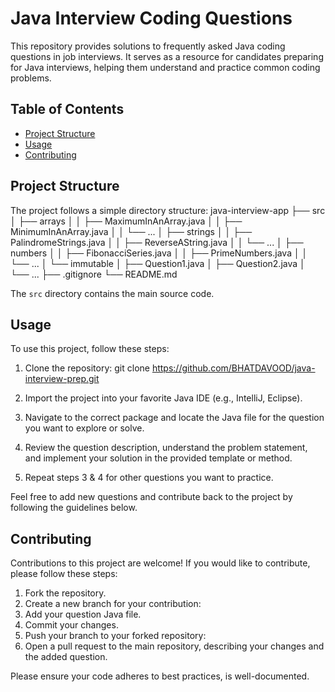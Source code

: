 # Java Interview Coding Questions

This repository provides solutions to frequently asked Java coding questions in job interviews. It serves as a resource for candidates preparing for Java interviews, helping them understand and practice common coding problems.

## Table of Contents

- [Project Structure](#project-structure)
- [Usage](#usage)
- [Contributing](#contributing)


## Project Structure

The project follows a simple directory structure:
java-interview-app
├── src
│ ├── arrays
│ │ ├── MaximumInAnArray.java
│ │ ├── MinimumInAnArray.java
│ │ └── ...
│ ├── strings
│ │ ├── PalindromeStrings.java
│ │ ├── ReverseAString.java
│ │ └── ...
│ ├── numbers
│ │ ├── FibonacciSeries.java
│ │ ├── PrimeNumbers.java
│ │ └── ...
│ └── immutable
│ ├── Question1.java
│ ├── Question2.java
│ └── ...
├── .gitignore
└── README.md


The `src` directory contains the main source code.

## Usage

To use this project, follow these steps:

1. Clone the repository:
git clone https://github.com/BHATDAVOOD/java-interview-prep.git

2. Import the project into your favorite Java IDE (e.g., IntelliJ, Eclipse).
3. Navigate to the correct package and locate the Java file for the question you want to explore or solve.
4. Review the question description, understand the problem statement, and implement your solution in the provided template or method.
5. Repeat steps 3 & 4 for other questions you want to practice.

Feel free to add new questions and contribute back to the project by following the guidelines below.

## Contributing

Contributions to this project are welcome! If you would like to contribute, please follow these steps:

1. Fork the repository.
2. Create a new branch for your contribution:
3. Add your question Java file.
4. Commit your changes.
5. Push your branch to your forked repository:
6. Open a pull request to the main repository, describing your changes and the added question.

Please ensure your code adheres to best practices, is well-documented.










